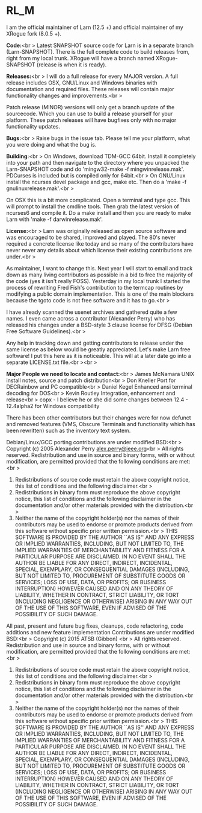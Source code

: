 # RL_M
I am the official maintainer of Larn (12.5 +) and official maintainer of my XRogue fork (8.0.5 +).

<b>Code:</b><br \>
Latest SNAPSHOT source code for Larn is in a separate branch (Larn-SNAPSHOT).  There is the full complete code to build releases from, right from my local trunk.  XRogue will have a branch named XRogue-SNAPSHOT (release is when it is ready).

<b>Releases:</b><br \>
I will do a full release for every MAJOR version.  A full release includes OSX, GNU/Linux and Windows binaries with documentation and required files.  These releases will contain major functionality changes and improvements.<br \>

Patch release (MINOR) versions will only get a branch update of the sourcecode.  Which you can use to build a release yourself for your platform.  These patch releases will have bugfixes only with no major functionality updates.

<b>Bugs:</b><br \>
Raise bugs in the issue tab.  Please tell me your platform, what you were doing and what the bug is.

<b>Building:</b><br \>
On Windows, download TDM-GCC 64bit.  Install it completely into your path and then navigate to the directory where you unpacked the Larn-SNAPSHOT code and do 'mingw32-make -f mingwinrelease.mak'.  PDCurses is included but is compiled only for 64bit.<br \>
On GNU/Linux install the ncurses devel package and gcc, make etc.  Then do a 'make -f gnulinuxrelease.mak'.<br \>

On OSX this is a bit more complicated.  Open a terminal and type gcc.  This will prompt to install the cmdline tools.  Then grab the latest version of ncurses6 and compile it.  Do a make install and then you are ready to make Larn with 'make -f darwinrelease.mak'.

<b>License:</b><br \>
Larn was originally released as open source software and was encouraged to be shared, improved and played.  The 80's never required a concrete license like today and so many of the contributors have never never any details about which license their existing contributions are under.<br \>

As maintainer, I want to change this.  Next year I will start to email and track down as many living contributors as possible in a bid to free the majority of the code (yes it isn't really FOSS).  Yesterday in my local trunk I started the process of rewriting Fred Fish's contribution to the termcap routines by modifying a public domain implementation.  This is one of the main blockers because the tgoto code is not free software and it has to go.<br \>

I have already scanned the usenet archives and gathered quite a few names.  I even came across a contributor (Alexander Perry) who has released his changes under a BSD-style 3 clause license for DFSG (Debian Free Software Guidelines).<br \>

Any help in tracking down and getting contributors to release under the same license as below would be greatly appreciated.  Let's make Larn free software!  I put this here as it is noticeable.  This will at a later date go into a separate LICENSE.txt file.<br \><br \>

<b>Major People we need to locate and contact:</b><br \>
James McNamara UNIX install notes, source and patch distribution<br \>
Don Kneller Port for DECRainbow and PC compatible<br \>
Daniel Kegel Enhanced ansi terminal decoding for DOS<br \>
Kevin Routley Integration, enhancement and release<br \>
copx - I believe he or she did some changes between 12.4 - 12.4alpha2 for Windows compatibility<br />

There has been other contributors but their changes were for now defunct and removed features (VMS, Obscure Terminals and functionality which has been rewritten) such as the inventory text system.

Debian/Linux/GCC porting contributions are under modified BSD:<br \>
Copyright (c) 2005 Alexander Perry <alex.perry@ieee.org><br \>
All rights reserved.
Redistribution and use in source and binary forms, with or without
modification, are permitted provided that the following conditions are met:<br \>
1. Redistributions of source code must retain the above copyright
notice, this list of conditions and the following disclaimer.<br \>
2. Redistributions in binary form must reproduce the above copyright
notice, this list of conditions and the following disclaimer in the
documentation and/or other materials provided with the distribution.<br \>
3. Neither the name of the copyright holder(s) nor the names of their
contributors may be used to endorse or promote products derived
from this software without specific prior written permission.<br \>
THIS SOFTWARE IS PROVIDED BY THE AUTHOR ``AS IS'' AND
ANY EXPRESS OR IMPLIED WARRANTIES, INCLUDING, BUT NOT LIMITED TO, THE
IMPLIED WARRANTIES OF MERCHANTABILITY AND FITNESS FOR A PARTICULAR PURPOSE
ARE DISCLAIMED. IN NO EVENT SHALL THE AUTHOR BE LIABLE
FOR ANY DIRECT, INDIRECT, INCIDENTAL, SPECIAL, EXEMPLARY, OR CONSEQUENTIAL
DAMAGES (INCLUDING, BUT NOT LIMITED TO, PROCUREMENT OF SUBSTITUTE GOODS
OR SERVICES; LOSS OF USE, DATA, OR PROFITS; OR BUSINESS INTERRUPTION)
HOWEVER CAUSED AND ON ANY THEORY OF LIABILITY, WHETHER IN CONTRACT, STRICT
LIABILITY, OR TORT (INCLUDING NEGLIGENCE OR OTHERWISE) ARISING IN ANY WAY
OUT OF THE USE OF THIS SOFTWARE, EVEN IF ADVISED OF THE POSSIBILITY OF
SUCH DAMAGE.

All past, present and future bug fixes, cleanups, code refactoring, code additions and new feature implementation Contributions are under modified BSD:<br \>
Copyright (c) 2015 ATSB (Gibbon) <contact on github><br \>
All rights reserved.
Redistribution and use in source and binary forms, with or without
modification, are permitted provided that the following conditions are met:<br \>
1. Redistributions of source code must retain the above copyright
notice, this list of conditions and the following disclaimer.<br \>
2. Redistributions in binary form must reproduce the above copyright
notice, this list of conditions and the following disclaimer in the
documentation and/or other materials provided with the distribution.<br \>
3. Neither the name of the copyright holder(s) nor the names of their
contributors may be used to endorse or promote products derived
from this software without specific prior written permission.<br \>
THIS SOFTWARE IS PROVIDED BY THE AUTHOR ``AS IS'' AND
ANY EXPRESS OR IMPLIED WARRANTIES, INCLUDING, BUT NOT LIMITED TO, THE
IMPLIED WARRANTIES OF MERCHANTABILITY AND FITNESS FOR A PARTICULAR PURPOSE
ARE DISCLAIMED. IN NO EVENT SHALL THE AUTHOR BE LIABLE
FOR ANY DIRECT, INDIRECT, INCIDENTAL, SPECIAL, EXEMPLARY, OR CONSEQUENTIAL
DAMAGES (INCLUDING, BUT NOT LIMITED TO, PROCUREMENT OF SUBSTITUTE GOODS
OR SERVICES; LOSS OF USE, DATA, OR PROFITS; OR BUSINESS INTERRUPTION)
HOWEVER CAUSED AND ON ANY THEORY OF LIABILITY, WHETHER IN CONTRACT, STRICT
LIABILITY, OR TORT (INCLUDING NEGLIGENCE OR OTHERWISE) ARISING IN ANY WAY
OUT OF THE USE OF THIS SOFTWARE, EVEN IF ADVISED OF THE POSSIBILITY OF
SUCH DAMAGE.
